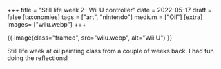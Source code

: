 +++
title = "Still life week 2- Wii U controller"
date = 2022-05-17
draft =  false
[taxonomies]
tags = ["art", "nintendo"]
medium = ["Oil"]
[extra]
images= ["wiiu.webp"]
+++

{{ image(class="framed", src="wiiu.webp", alt="Wii U") }}

Still life week at oil painting class from a couple of weeks back. I had fun doing the reflections!
